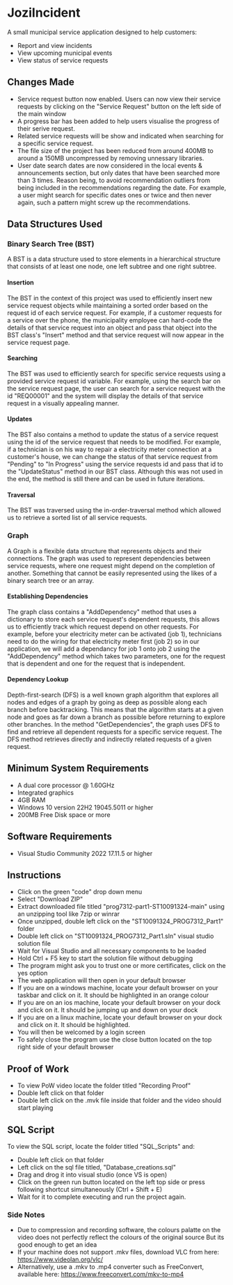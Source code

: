 # JoziIncident
A small municipal service application designed to help customers:
- Report and view incidents
- View upcoming municipal events
- View status of service requests
## Changes Made
- Service request button now enabled. Users can now view their service requests by clicking on the "Service Request" button on the left side of the main window
- A progress bar has been added to help users visualise the progress of their serive request.
- Related service requests will be show and indicated when searching for a specific service request.
- The file size of the project has been reduced from around 400MB to around a 150MB uncompressed by removing unnessary libraries.
- User date search dates are now considered in the local events & announcements section, but only dates that have been searched more than 3 times. Reason being, to avoid recommendation outliers from being included in the recommendations regarding the date. For example, a user might search for specific dates ones or twice and then never again, such a pattern might screw up the recommendations.
## Data Structures Used
### Binary Search Tree (BST)
A BST is a data structure used to store elements in a hierarchical structure that consists of at least one node, one left subtree and one right subtree. 
#### Insertion
The BST in the context of this project was used to efficiently insert new service request objects while maintaining a sorted order based on the request id of each service request. For example, if a customer requests for a service over the phone, the municipality employee can hard-code the details of that service request into an object and pass that object into the BST class's "Insert" method and that service request will now appear in the service request page.
#### Searching
The BST was used to efficiently search for specific service requests using a provided service request id variable. For example, using the search bar on the service request page, the user can search for a service request with the id "REQ00001" and the system will display the details of that service request in a visually appealing manner.
#### Updates
The BST also contains a method to update the status of a service request using the id of the service request that needs to be modified. For example, if a technician is on his way to repair a electricity meter connection at a customer's house, we can change the status of that service request from "Pending" to "In Progress" using the service requests id and pass that id to the "UpdateStatus" method in our BST class. Although this was not used in the end, the method is still there and can be used in future iterations.
#### Traversal
The BST was traversed using the in-order-traversal method which allowed us to retrieve a sorted list of all service requests.
### Graph
A Graph is a flexible data structure that represents objects and their connections. The graph was used to represent dependencies between service requests, where one request might depend on the completion of another. Something that cannot be easily represented using the likes of a binary search tree or an array. 
#### Establishing Dependencies
The graph class contains a "AddDependency" method that uses a dictionary to store each service request's dependent requests, this allows us to efficiently track which request depend on other requests. For example, before your electricity meter can be activated (job 1), technicians need to do the wiring for that electricity meter first (job 2) so in our application, we will add a dependancy for job 1 onto job 2 using the "AddDependency" method which takes two parameters, one for the request that is dependent and one for the request that is independent.
#### Dependency Lookup
Depth-first-search (DFS) is a well known graph algorithm that explores all nodes and edges of a graph by going as deep as possible along each branch before backtracking. This means that the algorithm starts at a given node and goes as far down a branch as possible before returning to explore other branches. In the method "GetDependencies", the graph uses DFS to find and retrieve all dependent requests for a specific service request. The DFS method retrieves directly and indirectly related requests of a given request.
## Minimum System Requirements
- A dual core processor @ 1.60GHz
- Integrated graphics
- 4GB RAM
- Windows 10 version 22H2 19045.5011 or higher
- 200MB Free Disk space or more
## Software Requirements
- Visual Studio Community 2022 17.11.5 or higher
## Instructions
- Click on the green "code" drop down menu
- Select "Download ZIP"
- Extract downloaded file titled "prog7312-part1-ST10091324-main" using an unzipping tool like 7zip or winrar
- Once unzipped, double left click on the "ST10091324_PROG7312_Part1" folder
- Double left click on "ST10091324_PROG7312_Part1.sln" visual studio solution file
- Wait for Visual Studio and all necessary components to be loaded
- Hold Ctrl + F5 key to start the solution file without debugging
- The program might ask you to trust one or more certificates, click on the yes option
- The web application will then open in your default browser
- If you are on a windows machine, locate your default browser on your taskbar and click on it. It should be highlighted in an orange colour
- If you are on an ios machine, locate your default browser on your dock and click on it. It should be jumping up and down on your dock
- If you are on a linux machine, locate your default browser on your dock and click on it. It should be highlighted.
- You will then be welcomed by a login screen
- To safely close the program use the close button located on the top right side of your default browser
## Proof of Work
- To view PoW video locate the folder titled "Recording Proof"
- Double left click on that folder
- Double left click on the .mvk file inside that folder and the video should start playing
## SQL Script
To view the SQL script, locate the folder titled "SQL_Scripts" and:
- Double left click on that folder
- Left click on the sql file titled, "Database_creations.sql"
- Drag and drog it into visual studio (once VS is open)
- Click on the green run button located on the left top side or press following shortcut simultaneously (Ctrl + Shift + E)
- Wait for it to complete executing and run the project again.
### Side Notes
- Due to compression and recording software, the colours palatte on the video does not perfectly reflect the colours of the original source
 But its good enough to get an idea
- If your machine does not support .mkv files, download VLC from here: https://www.videolan.org/vlc/
- Alternatively, use a .mkv to .mp4 converter such as FreeConvert, available here: https://www.freeconvert.com/mkv-to-mp4

